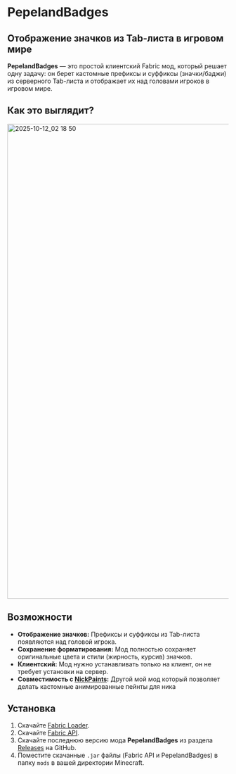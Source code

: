 # PepelandBadges

## Отображение значков из Tab-листа в игровом мире

**PepelandBadges** — это простой клиентский Fabric мод, который решает одну задачу: он берет кастомные префиксы и суффиксы (значки/баджи) из серверного Tab-листа и отображает их над головами игроков в игровом мире.

## Как это выглядит?

<img width="1920" height="1080" alt="2025-10-12_02 18 50" src="https://github.com/user-attachments/assets/c8cf1d9a-18f9-4bd2-bfe6-5ff8f0e0aa99" />

## Возможности

*   **Отображение значков:** Префиксы и суффиксы из Tab-листа появляются над головой игрока.
*   **Сохранение форматирования:** Мод полностью сохраняет оригинальные цвета и стили (жирность, курсив) значков.
*   **Клиентский:** Мод нужно устанавливать только на клиент, он не требует установки на сервер.
*   **Cовместимость с [NickPaints](https://github.com/plngvln/NickPaints):** Другой мой мод который позволяет делать кастомные анимированные пейнты для ника

## Установка

1.  Скачайте [Fabric Loader](https://fabricmc.net/use/installer/).
2.  Скачайте [Fabric API](https://www.curseforge.com/minecraft/mc-mods/fabric-api).
3.  Скачайте последнюю версию мода **PepelandBadges** из раздела [Releases](https://github.com/plngvln/PepelandBadges/releases) на GitHub.
4.  Поместите скачанные `.jar` файлы (Fabric API и PepelandBadges) в папку `mods` в вашей директории Minecraft.
